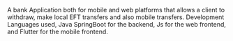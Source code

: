 A bank Application both for mobile and web platforms that allows a client to withdraw, make local EFT transfers and also mobile transfers. Development Languages used, Java SpringBoot for the backend, Js for the web frontend, and Flutter for the mobile frontend.
